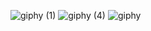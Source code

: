 
![giphy (1)](https://user-images.githubusercontent.com/84328889/172335924-b47e745e-3de5-4755-b6bd-34ec57b731c6.gif)
![giphy (4)](https://user-images.githubusercontent.com/84328889/172256386-22047dc4-1be2-45fd-a65d-92fe652440b9.gif)
![giphy](https://user-images.githubusercontent.com/84328889/172336177-adc31367-aa5b-46e8-83a0-53f76bad1ae6.gif)





<!--
**trcoelhoo/trcoelhoo** is a ✨ _special_ ✨ repository because its `README.md` (this file) appears on your GitHub profile.

Here are some ideas to get you started:

- 🔭 I’m currently working on ...
- 🌱 I’m currently learning ...
- 👯 I’m looking to collaborate on ...
- 🤔 I’m looking for help with ...
- 💬 Ask me about ...
- 📫 How to reach me: ...
- 😄 Pronouns: ...
- ⚡ Fun fact: ...
-->
